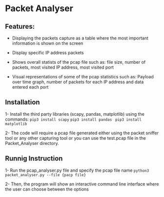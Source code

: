 # Packet Analyser

## Features:
- Displaying the packets capture as a table where the most important information is shown on the screen
- Display specific IP address packets

- Shows overall statists of the pcap file such as: file size, number of packets, most visited IP address, most visited port

- Visual representations of some of the pcap statistics such as: Payload over time graph, number of packets for each IP address and data entered each port
  
## Installation
1- Install the third party libraries (scapy, pandas, matplotlib) using the commands:
        ```pip3 install scapy```
        ```pip3 install pandas```
    ``` pip3 install matplotlib```

2- The code will require a pcap file generated either using the packet sniffer tool or any other capturing tool or you can use the test.pcap file in the Packet_Analyser directory.

## Runnig Instruction

1- Run the pcap_analyser.py file and specify the pcap file name
        ```python3 packet_analyser.py --file {pacp file}```

2- Then, the program will show an interactive command line interface where the user can choose  between the options